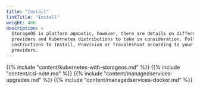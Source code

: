 ```yaml
---
title: "Install"
linkTitle: "Install"
weight: 400
description: >
  StorageOS is platform agnostic, however, there are details on different
  providers and Kubernetes distributions to take in consideration. Follow the
  instructions to Install, Provision or Troubleshoot according to your
  providers.
---
```


{{% include "content/kubernetes-with-storageos.md" %}}
{{% include "content/csi-note.md" %}}
{{% include "content/managedservices-upgrades.md" %}}
{{% include "content/managedservices-docker.md" %}}
